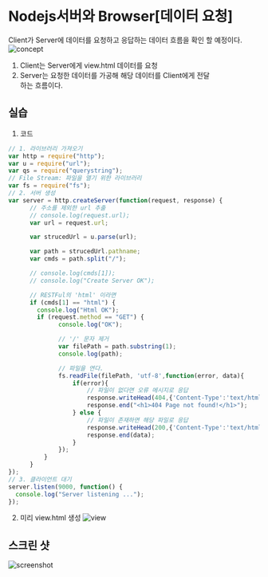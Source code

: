 # Nodejs서버와 Browser[데이터 요청]
Client가 Server에 데이터를 요청하고 응답하는 데이터 흐름을 확인 할 예정이다.
![concept](http://cfile6.uf.tistory.com/image/99D9523359F1C35D3D0AB0)
1) Client는 Server에게 view.html 데이터를 요청</br>
2) Server는 요청한 데이터를 가공해 해당 데이터를 Client에게 전달</br>
하는 흐름이다.

## 실습
1. 코드
```javascript
// 1. 라이브러리 가져오기
var http = require("http");
var u = require("url");
var qs = require("querystring");
// File Stream: 파일을 열기 위한 라이브러리
var fs = require("fs");
// 2. 서버 생성
var server = http.createServer(function(request, response) {
      // 주소를 제외한 url 추출
      // console.log(request.url);
      var url = request.url;

      var strucedUrl = u.parse(url);

      var path = strucedUrl.pathname;
      var cmds = path.split("/");

      // console.log(cmds[1]);
      // console.log("Create Server OK");

      // RESTFul의 'html' 이라면
      if (cmds[1] == "html") {
        console.log("Html OK");
        if (request.method == "GET") {
              console.log("OK");

              // '/' 문자 제거
              var filePath = path.substring(1);
              console.log(path);

              // 파일을 연다.
              fs.readFile(filePath, 'utf-8',function(error, data){
                  if(error){
                      // 파일이 없다면 오류 메시지로 응답
                      response.writeHead(404,{'Content-Type':'text/html'});
                      response.end("<h1>404 Page not found!</h1>");
                  } else {
                      // 파일이 존재하면 해당 파일로 응답
                      response.writeHead(200,{'Content-Type':'text/html'});
                      response.end(data);
                  }
              });
          }
      }
});
// 3. 클라이언트 대기
server.listen(9000, function() {
  console.log("Server listening ...");
});
```
2. 미리 view.html 생성
![view](http://cfile26.uf.tistory.com/image/99C3F73359F0909E1B3174)

## 스크린 샷
![screenshot](http://cfile4.uf.tistory.com/image/9920133359F0914A22DA10)
